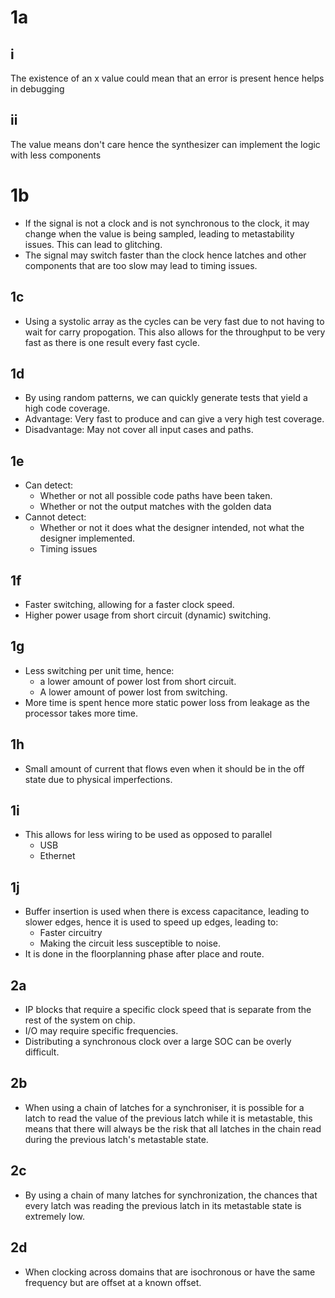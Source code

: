 # 1a
## i
The existence of an x value could mean that an error is present hence helps in debugging 
## ii
The value means don't care hence the synthesizer can implement the logic with less components

# 1b
* If the signal is not a clock and is not synchronous to the clock, it may change when the value is being sampled, leading to metastability issues. This can lead to glitching.
* The signal may switch faster than the clock hence latches and other components that are too slow may lead to timing issues.

## 1c
* Using a systolic array as the cycles can be very fast due to not having to wait for carry propogation. This also allows for the throughput to be very fast as there is one result every fast cycle.

## 1d
* By using random patterns, we can quickly generate tests that yield a high code coverage.
* Advantage: Very fast to produce and can give a very high test coverage.
* Disadvantage: May not cover all input cases and paths.

## 1e
* Can detect: 
	* Whether or not all possible code paths have been taken.
	* Whether or not the output matches with the golden data
* Cannot detect: 
	* Whether or not it does what the designer intended, not what the designer implemented.
	* Timing issues

## 1f
* Faster switching, allowing for a faster clock speed.
* Higher power usage from short circuit (dynamic) switching.

## 1g
* Less switching per unit time, hence:
	* a lower amount of power lost from short circuit.
	* A lower amount of power lost from switching.
* More time is spent hence more static power loss from leakage as the processor takes more time.

## 1h
* Small amount of current that flows even when it should be in the off state due to physical imperfections.

## 1i
* This allows for less wiring to be used as opposed to parallel
	* USB 
	* Ethernet

## 1j
* Buffer insertion is used when there is excess capacitance, leading to slower edges, hence it is used to speed up edges, leading to:
	* Faster circuitry
	* Making the circuit less susceptible to noise.
* It is done in the floorplanning phase after place and route.

## 2a
* IP blocks that require a specific clock speed that is separate from the rest of the system on chip.
* I/O may require specific frequencies.
* Distributing a synchronous clock over a large SOC can be overly difficult.

## 2b
* When using a chain of latches for a synchroniser, it is possible for a latch to read the value of the previous latch while it is metastable, this means that there will always be the risk that all latches in the chain read during the previous latch's metastable state.

## 2c
* By using a chain of many latches for synchronization, the chances that every latch was reading the previous latch in its metastable state is extremely low.

## 2d
* When clocking across domains that are isochronous or have the same frequency but are offset at a known offset.

